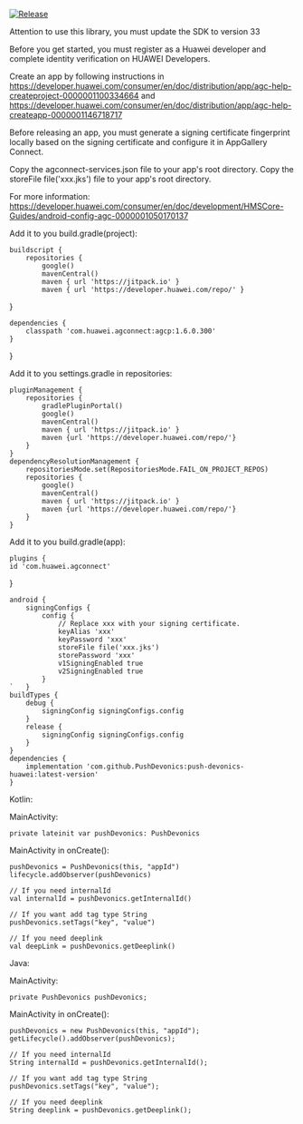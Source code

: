 [![Release](https://jitpack.io/v/PushDevonics/push-devonics-huawei.svg)](https://jitpack.io/#PushDevonics/push-devonics-huawei)

Attention to use this library, you must update the SDK to version 33

Before you get started, you must register as a Huawei developer 
and complete identity verification on HUAWEI Developers.

Create an app by following instructions in
https://developer.huawei.com/consumer/en/doc/distribution/app/agc-help-createproject-0000001100334664
and
https://developer.huawei.com/consumer/en/doc/distribution/app/agc-help-createapp-0000001146718717

Before releasing an app, you must generate a signing certificate fingerprint locally 
based on the signing certificate and configure it in AppGallery Connect.

Copy the agconnect-services.json file to your app's root directory.
Copy the storeFile file('xxx.jks') file to your app's root directory.

For more information:
https://developer.huawei.com/consumer/en/doc/development/HMSCore-Guides/android-config-agc-0000001050170137

Add it to you build.gradle(project):

    buildscript {
        repositories {
            google()
            mavenCentral()
            maven { url 'https://jitpack.io' }
            maven { url 'https://developer.huawei.com/repo/' }
}

    dependencies {
        classpath 'com.huawei.agconnect:agcp:1.6.0.300'
    }
}


Add it to you settings.gradle in repositories:

    pluginManagement {
        repositories {
            gradlePluginPortal()
            google()
            mavenCentral()
            maven { url 'https://jitpack.io' }
            maven {url 'https://developer.huawei.com/repo/'}
        }
    }
    dependencyResolutionManagement {
        repositoriesMode.set(RepositoriesMode.FAIL_ON_PROJECT_REPOS)
        repositories {
            google()
            mavenCentral()
            maven { url 'https://jitpack.io' }
            maven {url 'https://developer.huawei.com/repo/'}
        }
    }

Add it to you build.gradle(app):

    plugins {
    id 'com.huawei.agconnect'
}

    android {
        signingConfigs {
            config {
                // Replace xxx with your signing certificate.
                keyAlias 'xxx'
                keyPassword 'xxx'
                storeFile file('xxx.jks')
                storePassword 'xxx'
                v1SigningEnabled true
                v2SigningEnabled true
            }
    `   }
    buildTypes {
        debug {
            signingConfig signingConfigs.config
        }
        release {
            signingConfig signingConfigs.config
        }
    }
    dependencies {
        implementation 'com.github.PushDevonics:push-devonics-huawei:latest-version'
    }
    
Kotlin:

MainActivity:

    private lateinit var pushDevonics: PushDevonics
    
MainActivity in onCreate():

    pushDevonics = PushDevonics(this, "appId")
    lifecycle.addObserver(pushDevonics)
    
    // If you need internalId
    val internalId = pushDevonics.getInternalId()
    
    // If you want add tag type String
    pushDevonics.setTags("key", "value")
    
    // If you need deeplink
    val deepLink = pushDevonics.getDeeplink()
    
Java:

MainActivity:

    private PushDevonics pushDevonics;
    
MainActivity in onCreate():

    pushDevonics = new PushDevonics(this, "appId");
    getLifecycle().addObserver(pushDevonics);
        
    // If you need internalId
    String internalId = pushDevonics.getInternalId();
    
    // If you want add tag type String
    pushDevonics.setTags("key", "value");
    
    // If you need deeplink
    String deeplink = pushDevonics.getDeeplink();
